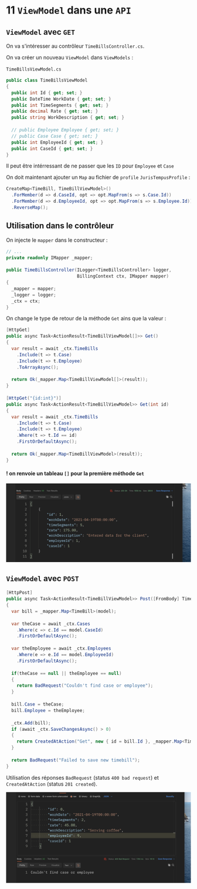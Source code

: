 # 11 `ViewModel` dans une `API`

## `ViewModel` avec `GET`

On va s'intéresser au contrôleur `TimeBillsController.cs`.

On va créer un nouveau `ViewModel` dans `ViewModels` :

`TimeBillsViewModel.cs`

```cs
public class TimeBillsViewModel
{
  public int Id { get; set; }
  public DateTime WorkDate { get; set; }
  public int TimeSegments { get; set; }
  public decimal Rate { get; set; }
  public string WorkDescription { get; set; }

  // public Employee Employee { get; set; }
  // public Case Case { get; set; }
  public int EmployeeId { get; set; }
  public int CaseId { get; set; }
}
```

Il peut être intérressant de ne passer que les `ID` pour `Employee` et `Case`

On doit maintenant ajouter un `Map` au fichier de `profile` `JurisTempusProfile` :

```cs
CreateMap<TimeBill, TimeBillViewModel>()
  .ForMember(d => d.CaseId, opt => opt.MapFrom(s => s.Case.Id))
  .ForMember(d => d.EmployeeId, opt => opt.MapFrom(s => s.Employee.Id))
  .ReverseMap();
```



## Utilisation dans le contrôleur

On injecte le `mapper` dans le constructeur :

```cs
// ...
private readonly IMapper _mapper;

public TimeBillsController(ILogger<TimeBillsController> logger,
                           BillingContext ctx, IMapper mapper)
{
  _mapper = mapper;
  _logger = logger;
  _ctx = ctx;
}
```

On change le type de retour de la méthode `Get` ains que la valeur :

```cs
[HttpGet]
public async Task<ActionResult<TimeBillViewModel[]>> Get()
{
  var result = await _ctx.TimeBills
    .Include(t => t.Case)
    .Include(t => t.Employee)
    .ToArrayAsync();

  return Ok(_mapper.Map<TimeBillViewModel[]>(result));
}

[HttpGet("{id:int}")]
public async Task<ActionResult<TimeBillViewModel>> Get(int id)
{
  var result = await _ctx.TimeBills
    .Include(t => t.Case)
    .Include(t => t.Employee)
    .Where(t => t.Id == id)
    .FirstOrDefaultAsync();

  return Ok(_mapper.Map<TimeBillViewModel>(result));
}
```

#### ! on renvoie un tableau `[]` pour la première méthode `Get`

<img src="assets/postman-result-timebills-array.png" alt="postman-result-timebills-array" style="zoom:50%;" />



## `ViewModel` avec `POST`

```cs
[HttpPost]
public async Task<ActionResult<TimeBillViewModel>> Post([FromBody] TimeBillViewModel model)
{
  var bill = _mapper.Map<TimeBill>(model);

  var theCase = await _ctx.Cases
    .Where(c => c.Id == model.CaseId)
    .FirstOrDefaultAsync();

  var theEmployee = await _ctx.Employees
    .Where(e => e.Id == model.EmployeeId)
    .FirstOrDefaultAsync();

  if(theCase == null || theEmployee == null)
  {
    return BadRequest("Couldn't find case or employee");
  }

  bill.Case = theCase;
  bill.Employee = theEmployee;

  _ctx.Add(bill);
  if (await _ctx.SaveChangesAsync() > 0)
  {
    return CreatedAtAction("Get", new { id = bill.Id }, _mapper.Map<TimeBillViewModel>(bill));
  }

  return BadRequest("Failed to save new timebill");
}
```

Utilisation des réponses `BadRequest` (status `400 bad request`) et `CreatedAtAction` (status `201 created`).

<img src="assets/bad-request-time-bill-view-model.png" alt="bad-request-time-bill-view-model" style="zoom:50%;" />

















